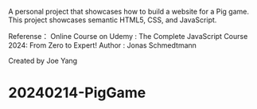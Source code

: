 A personal project that showcases how to build a website for a Pig game. This project showcases semantic HTML5, CSS, and JavaScript.

Referense： Online Course on Udemy : The Complete JavaScript Course 2024: From Zero to Expert! Author : Jonas Schmedtmann

Created by Joe Yang

# 20240214-PigGame
